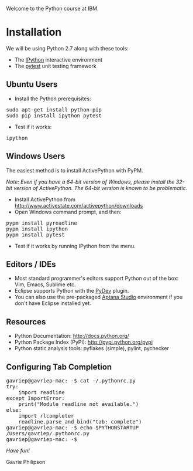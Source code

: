 Welcome to the Python course at IBM.

Installation
============

We will be using Python 2.7 along with these tools:

* The [IPython](http://ipython.org/) interactive environment
* The [pytest](http://pytest.org/) unit testing framework

Ubuntu Users
------------

* Install the Python prerequisites:

<pre>
sudo apt-get install python-pip
sudo pip install ipython pytest
</pre>

* Test if it works:

<pre>
ipython
</pre>

Windows Users
-------------

The easiest method is to install ActivePython with PyPM.

*Note: Even if you have a 64-bit version of Windows, please install the 32-bit version of ActivePython. 
The 64-bit version is known to be problematic.*

* Install ActivePython from <http://www.activestate.com/activepython/downloads>
* Open Windows command prompt, and then:

<pre>
pypm install pyreadline
pypm install ipython
pypm install pytest
</pre>

* Test if it works by running IPython from the menu.


Editors / IDEs
--------------

* Most standard programmer's editors support Python out of the box: Vim, Emacs, Sublime etc.
* Eclipse supports Python with the [PyDev](http://pydev.org/) plugin. 
* You can also use the pre-packaged [Aptana Studio](http://www.aptana.com/) environment if you don't have Eclipse installed yet.

Resources
---------

* Python Documentation: http://docs.python.org/
* Python Package Index (PyPI): http://pypi.python.org/pypi
* Python static analysis tools: pyflakes (simple), pylint, pychecker


Configuring Tab Completion
--------------------------

<pre>
gavriep@gavriep-mac: -$ cat -/.pythonrc.py
try:
    import readline
except ImportError:
    print("Module readline not available.")
else:
    import rlcompleter
    readline.parse_and_bind("tab: complete")
gavriep@gavriep-mac: -$ echo $PYTHONSTARTUP
/Users/gavriep/.pythonrc.py
gavriep@gavriep-mac: -$
</pre>


*Have fun!*

Gavrie Philipson
